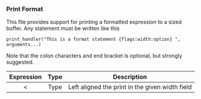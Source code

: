### Print Format

This file provides support for printing a formatted expression to a sized buffer. Any statement must be written like this

```
print_handler("This is a format statement {flags:width:option} ", arguments...)
```

Note that the colon characters and end bracket is optional, but strongly suggested. 

| Expression | Type | Description |
|:-:|:-:|:-:|
|<|Type|Left aligned the print in the given width field|

